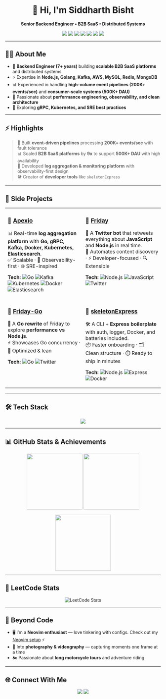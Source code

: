 <!-- Profile README for @sidDarthVader31 -->

<h1 align="center">👋 Hi, I'm Siddharth Bisht</h1>
<p align="center">
  <b>Senior Backend Engineer • B2B SaaS • Distributed Systems</b>
</p>

<p align="center">
  <img src="https://img.shields.io/badge/Node.js-43853D?style=for-the-badge&logo=node.js&logoColor=white" />
  <img src="https://img.shields.io/badge/Golang-00ADD8?style=for-the-badge&logo=go&logoColor=white" />
  <img src="https://img.shields.io/badge/TypeScript-3178C6?style=for-the-badge&logo=typescript&logoColor=white" />
  <img src="https://img.shields.io/badge/AWS-FF9900?style=for-the-badge&logo=amazonaws&logoColor=white" />
  <img src="https://img.shields.io/badge/Kubernetes-326CE5?style=for-the-badge&logo=kubernetes&logoColor=white" />
  <img src="https://img.shields.io/badge/Docker-2496ED?style=for-the-badge&logo=docker&logoColor=white" />
  <img src="https://img.shields.io/badge/Neovim-57A143?style=for-the-badge&logo=neovim&logoColor=white" />
</p>

---

## 🧑‍💻 About Me

- 💼 **Backend Engineer (7+ years)** building **scalable B2B SaaS platforms** and distributed systems  
- ⚡ Expertise in **Node.js, Golang, Kafka, AWS, MySQL, Redis, MongoDB**  
- 📊 Experienced in handling **high-volume event pipelines (200K+ events/sec)** and **consumer-scale systems (500K+ DAU)**  
- 🚀 Passionate about **performance engineering, observability, and clean architecture**  
- 🌱 Exploring **gRPC, Kubernetes, and SRE best practices**  

---

## ⚡ Highlights

> 🚀 Built **event-driven pipelines** processing **200K+ events/sec** with fault tolerance  
> 📊 Scaled **B2B SaaS platforms** by **9x** to support **500K+ DAU** with high availability  
> 🔎 Developed **log aggregation & monitoring platform** with observability-first design  
> 🛠️ Creator of **developer tools** like `skeletonExpress` 

---

## 🚀 Side Projects

<table>
<tr>
<td width="50%" valign="top">

### 🔹 [Apexio](https://github.com/sidDarthVader31/apexio)  
📊 Real-time **log aggregation platform** with **Go, gRPC, Kafka, Docker, Kubernetes, Elasticsearch**.  
✅ Scalable · 🔎 Observability-first · 🌐 SRE-inspired  

**Tech:** ![Go](https://img.shields.io/badge/Go-00ADD8?logo=go&logoColor=white) 
![Kafka](https://img.shields.io/badge/Kafka-231F20?logo=apache-kafka&logoColor=white) 
![Kubernetes](https://img.shields.io/badge/Kubernetes-326CE5?logo=kubernetes&logoColor=white) 
![Docker](https://img.shields.io/badge/Docker-2496ED?logo=docker&logoColor=white) 
![Elasticsearch](https://img.shields.io/badge/Elasticsearch-005571?logo=elasticsearch&logoColor=white)  

</td>
<td width="50%" valign="top">

### 🔹 [Friday](https://github.com/sidDarthVader31/friday)  
🤖 A **Twitter bot** that retweets everything about **JavaScript** and **Node.js** in real time.  
📰 Automates content discovery · ⚡ Developer-focused · 🔍 Extensible  

**Tech:** ![Node.js](https://img.shields.io/badge/Node.js-43853D?logo=node.js&logoColor=white) 
![JavaScript](https://img.shields.io/badge/JavaScript-F7DF1E?logo=javascript&logoColor=black) 
![Twitter](https://img.shields.io/badge/Twitter-1DA1F2?logo=twitter&logoColor=white)  

</td>
</tr>
<tr>
<td width="50%" valign="top">

### 🔹 [Friday-Go](https://github.com/sidDarthVader31/friday-go)  
🚀 A **Go rewrite** of Friday to explore **performance vs Node.js**.  
⚡ Showcases Go concurrency · 🧩 Optimized & lean  

**Tech:** ![Go](https://img.shields.io/badge/Go-00ADD8?logo=go&logoColor=white) 
![Twitter](https://img.shields.io/badge/Twitter-1DA1F2?logo=twitter&logoColor=white)  

</td>
<td width="50%" valign="top">

### 🔹 [skeletonExpress](https://github.com/sidDarthVader31/skeletonExpress)  
🛠️ A CLI + **Express boilerplate** with auth, logger, Docker, and batteries included.  
📦 Faster onboarding · 🗂️ Clean structure · ⏱️ Ready to ship in minutes  

**Tech:** ![Node.js](https://img.shields.io/badge/Node.js-43853D?logo=node.js&logoColor=white) 
![Express](https://img.shields.io/badge/Express-000000?logo=express&logoColor=white) 
![Docker](https://img.shields.io/badge/Docker-2496ED?logo=docker&logoColor=white)  

</td>
</tr>
</table>

---

## 🛠️ Tech Stack

<p align="center">
  <img src="https://skillicons.dev/icons?i=nodejs,ts,js,express,nestjs,mysql,mongodb,redis,elasticsearch,aws,docker,kubernetes,jenkins,git,neovim,java,go" />
</p>

---

## 📊 GitHub Stats & Achievements

<p align="center">
  <img src="https://github-readme-stats.vercel.app/api?username=sidDarthVader31&show_icons=true&theme=tokyonight" height="180"/>
  <img src="https://github-readme-stats.vercel.app/api/top-langs/?username=sidDarthVader31&layout=compact&theme=tokyonight" height="180"/>
</p>

<p align="center">
  <img src="https://github-readme-streak-stats.herokuapp.com/?user=sidDarthVader31&theme=tokyonight" height="180" />
</p>


---

## 🧩 LeetCode Stats

<p align="center">
  <img src="https://leetcard.jacoblin.cool/sidDarthVader31?theme=dark&font=Roboto&ext=contest" alt="LeetCode Stats" />
</p>

---

## 🌟 Beyond Code

- 🖥️ I’m a **Neovim enthusiast** — love tinkering with configs. Check out my [Neovim setup](https://github.com/sidDarthVader31/nvim-config) ⚡  
- 📸 Into **photography & videography** — capturing moments one frame at a time  
- 🏍️ Passionate about **long motorcycle tours** and adventure riding  

---

## 🌐 Connect With Me

<p align="center">
  <a href="mailto:siddharthbisht31@gmail.com"><img src="https://img.shields.io/badge/Email-D14836?style=for-the-badge&logo=gmail&logoColor=white" /></a>
  <a href="https://www.linkedin.com/in/siddharthbisht31"><img src="https://img.shields.io/badge/LinkedIn-0A66C2?style=for-the-badge&logo=linkedin&logoColor=white" /></a>
</p>
